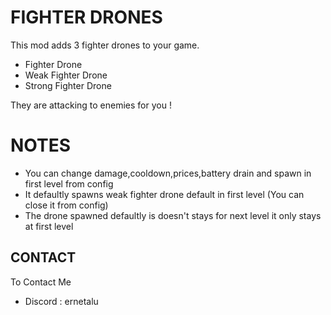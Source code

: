 # FIGHTER DRONES

This mod adds 3 fighter drones to your game.

- Fighter Drone
- Weak Fighter Drone
- Strong Fighter Drone

They are attacking to enemies for you !

# NOTES

- You can change damage,cooldown,prices,battery drain and spawn in first level from config
- It defaultly spawns weak fighter drone default in first level (You can close it from config)
- The drone spawned defaultly is doesn't stays for next level it only stays at first level

## CONTACT

To Contact Me 
- Discord : ernetalu